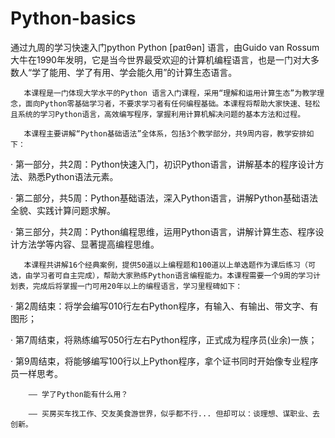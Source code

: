 # Python-basics
通过九周的学习快速入门python
Python [paɪθən] 语言，由Guido van Rossum大牛在1990年发明，它是当今世界最受欢迎的计算机编程语言，也是一门对大多数人“学了能用、学了有用、学会能久用”的计算生态语言。

       本课程是一门体现大学水平的Python 语言入门课程，采用“理解和运用计算生态”为教学理念，面向Python零基础学习者，不要求学习者有任何编程基础。本课程将帮助大家快速、轻松且系统的学习Python语言，高效编写程序，掌握利用计算机解决问题的基本方法和过程。

       本课程主要讲解“Python基础语法”全体系，包括3个教学部分，共9周内容，教学安排如下：

 

·         第一部分，共2周：Python快速入门，初识Python语言，讲解基本的程序设计方法、熟悉Python语法元素。

·         第二部分，共5周：Python基础语法，深入Python语言，讲解Python基础语法全貌、实践计算问题求解。

·         第三部分，共2周：Python编程思维，运用Python语言，讲解计算生态、程序设计方法学等内容、显著提高编程思维。

 

       本课程共讲解16个经典案例，提供50道以上编程题和100道以上单选题作为课后练习（可选，由学习者可自主完成），帮助大家熟练Python语言编程能力。本课程需要一个9周的学习计划表，完成后将掌握一门可用20年以上的编程语言，学习里程碑如下：

 

·         第2周结束：将学会编写010行左右Python程序，有输入、有输出、带文字、有图形；

·         第7周结束，将熟练编写050行左右Python程序，正式成为程序员(业余)一族；

·         第9周结束，将能够编写100行以上Python程序，拿个证书同时开始像专业程序员一样思考。



        —— 学了Python能有什么用？

        —— 买房买车找工作、交友美食游世界，似乎都不行... 但却可以：谈理想、谋职业、去创新。
